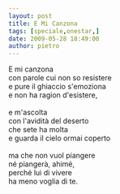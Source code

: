 ```yaml
---
layout: post
title: E Mi Canzona
tags: [speciale,onestar,]
date: 2009-05-28 18:49:00
author: pietro
---
```

E mi canzona<br/>con parole cui non so resistere<br/>e pure il ghiaccio s'emoziona<br/>e non ha ragion d'esistere,<br/><br/>e m'ascolta<br/>con l'avidità del deserto<br/>che sete ha molta<br/>e guarda il cielo ormai coperto<br/><br/>ma che non vuol piangere<br/>né piangerà, ahimé,<br/>perché lui di vivere<br/>ha meno voglia di te.
